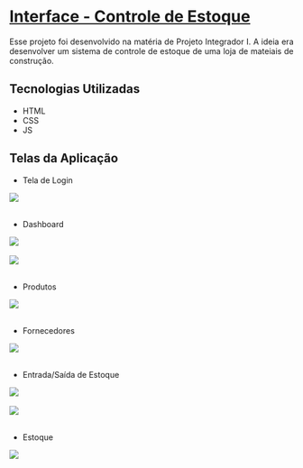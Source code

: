 # [Interface - Controle de Estoque](https://emersubraga.github.io/Controle-de-Estoque---Loja/dashboard.html)

<p style="text-align: justify;">
Esse projeto foi desenvolvido na matéria de Projeto Integrador I. A ideia era desenvolver um sistema de controle de estoque de uma loja de mateiais de construção.</p>


## Tecnologias Utilizadas

<ul>
    <li>HTML</li>
    <li>CSS</li>
    <li>JS</li>
</ul>

## Telas da Aplicação


<ul>
    <li>Tela de Login</li>
</ul>

<div style="display: inline_block">
    <img style="text-align: center;" src="img readme/login.png">
</div><br>

<ul>
    <li>Dashboard</li>
</ul>

<div style="display: inline_block">
    <img style="text-align: center;" src="img readme/painel.png">
</div><br>

<div style="display: inline_block">
    <img style="text-align: center;" src="img readme/extrato.png">
</div><br>

<ul>
    <li>Produtos</li>
</ul>

<div style="display: inline_block">
    <img style="text-align: center;" src="img readme/produtos.png">
</div><br>

<ul>
    <li>Fornecedores</li>
</ul>

<div style="display: inline_block">
    <img style="text-align: center;" src="img readme/fornecedores.png">
</div><br>

<ul>
    <li>Entrada/Saída de Estoque</li>
</ul>

<div style="display: inline_block">
    <img style="text-align: center;" src="img readme/entrada.png">
</div><br>

<div style="display: inline_block">
    <img style="text-align: center;" src="img readme/saida.png">
</div><br>

<ul>
    <li>Estoque</li>
</ul>

<div style="display: inline_block">
    <img style="text-align: center;" src="img readme/estoque.png">
</div><br>
